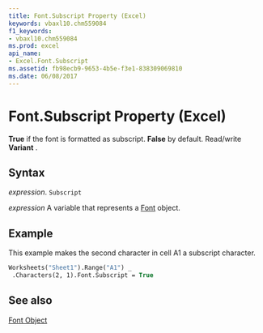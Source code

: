 ```yaml
---
title: Font.Subscript Property (Excel)
keywords: vbaxl10.chm559084
f1_keywords:
- vbaxl10.chm559084
ms.prod: excel
api_name:
- Excel.Font.Subscript
ms.assetid: fb98ecb9-9653-4b5e-f3e1-838309069810
ms.date: 06/08/2017
---
```



# Font.Subscript Property (Excel)

 **True** if the font is formatted as subscript. **False** by default. Read/write **Variant** .


## Syntax

 _expression_. `Subscript`

 _expression_ A variable that represents a [Font](Excel.Font-graph-property.md) object.


## Example

This example makes the second character in cell A1 a subscript character.


```vb
Worksheets("Sheet1").Range("A1") _ 
 .Characters(2, 1).Font.Subscript = True
```


## See also


[Font Object](Excel.Font(object).md)

